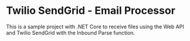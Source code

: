 # Twilio SendGrid - Email Processor

This is a sample project with .NET Core to receive files using the Web API and Twilio SendGrid with the Inbound Parse function.
